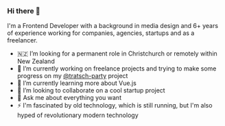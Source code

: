 ### Hi there 👋

I'm a Frontend Developer with a background in media design and 6+ years of experience working for companies, agencies, startups and as a freelancer.

- 🇳🇿 I’m looking for a permanent role in Christchurch or remotely within New Zealand
- 🔭 I’m currently working on freelance projects and trying to make some progress on my [@tratsch-party](https://github.com/Arekahanara/tratsch-party) project
- 🌱 I’m currently learning more about Vue.js
- 👯 I’m looking to collaborate on a cool startup project
- 💬 Ask me about everything you want
- ⚡ I'm fascinated by old technology, which is still running, but I'm also hyped of revolutionary modern technology
